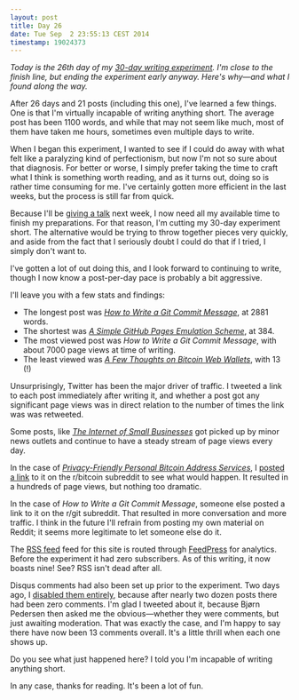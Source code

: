 ```yaml
---
layout: post
title: Day 26
date: Tue Sep  2 23:55:13 CEST 2014
timestamp: 19024373
---
```


_Today is the 26th day of my [30-day writing experiment](/posts/practice). I'm close to the finish line, but ending the experiment early anyway. Here's why—and what I found along the way._

After 26 days and 21 posts (including this one), I've learned a few things. One is that I'm virtually incapable of writing anything short. The average post has been 1100 words, and while that may not seem like much, most of them have taken me hours, sometimes even multiple days to write.

When I began this experiment, I wanted to see if I could do away with what felt like a paralyzing kind of perfectionism, but now I'm not so sure about that diagnosis. For better or worse, I simply prefer taking the time to craft what I think is something worth reading, and as it turns out, doing so is rather time consuming for me. I've certainly gotten more efficient in the last weeks, but the process is still far from quick.

Because I'll be [giving a talk](/posts/revolution) next week, I now need all my available time to finish my preparations. For that reason, I'm cutting my 30-day experiment short. The alternative would be trying to throw together pieces very quickly, and aside from the fact that I seriously doubt I could do that if I tried, I simply don't want to.

I've gotten a lot of out doing this, and I look forward to continuing to write, though I now know a post-per-day pace is probably a bit aggressive.

I'll leave you with a few stats and findings:

- The longest post was [_How to Write a Git Commit Message_](/posts/git-commit), at 2881 words.
- The shortest was [_A Simple GitHub Pages Emulation Scheme_](/posts/publish), at 384.
- The most viewed post was _How to Write a Git Commit Message_, with about 7000 page views at time of writing.
- The least viewed was [_A Few Thoughts on Bitcoin Web Wallets_](/posts/web-wallets), with 13 (!)

Unsurprisingly, Twitter has been the major driver of traffic. I tweeted a link to each post immediately after writing it, and whether a post got any significant page views was in direct relation to the number of times the link was was retweeted.

Some posts, like [_The Internet of Small Businesses_](/posts/pinboard) got picked up by minor news outlets and continue to have a steady stream of page views every day.

In the case of [_Privacy-Friendly Personal Bitcoin Address Services_](/posts/address), I [posted a link](http://www.reddit.com/r/Bitcoin/comments/2dvsh5/privacyfriendly_personal_bitcoin_address_services/) to it on the r/bitcoin subreddit to see what would happen. It resulted in a hundreds of page views, but nothing too dramatic.

In the case of _How to Write a Git Commit Message_, someone else posted a link to it on the r/git subreddit. That resulted in more conversation and more traffic. I think in the future I'll refrain from posting my own material on Reddit; it seems more legitimate to let someone else do it.

The [RSS feed](http://feed.chris.beams.io/atom.xml) feed for this site is routed through [FeedPress](http://feedpress.it) for analytics. Before the experiment it had zero subscribers. As of this writing, it now boasts nine! See? RSS isn't dead after all.

Disqus comments had also been set up prior to the experiment. Two days ago, I [disabled them entirely](https://twitter.com/cbeams/status/506074740130594817), because after nearly two dozen posts there had been zero comments. I'm glad I tweeted about it, because Bjørn Pedersen then asked me the obvious—whether they were comments, but just awaiting moderation. That was exactly the case, and I'm happy to say there have now been 13 comments overall. It's a little thrill when each one shows up.

Do you see what just happened here? I told you I'm incapable of writing anything short.

In any case, thanks for reading. It's been a lot of fun.
